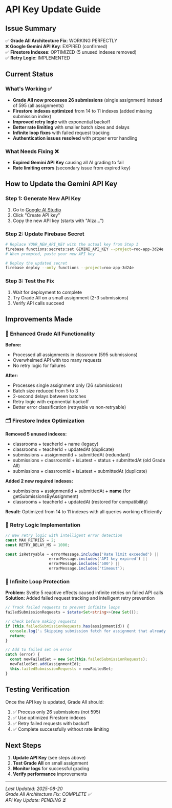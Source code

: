# API Key Update Guide

## Issue Summary

✅ **Grade All Architecture Fix**: WORKING PERFECTLY  
❌ **Google Gemini API Key**: EXPIRED (confirmed)  
✅ **Firestore Indexes**: OPTIMIZED (5 unused indexes removed)  
✅ **Retry Logic**: IMPLEMENTED  

## Current Status

### What's Working ✅
- **Grade All now processes 26 submissions** (single assignment) instead of 595 (all assignments)
- **Firestore indexes optimized** from 14 to 11 indexes (added missing submission index)
- **Improved retry logic** with exponential backoff
- **Better rate limiting** with smaller batch sizes and delays
- **Infinite loop fixes** with failed request tracking
- **Authentication issues resolved** with proper error handling

### What Needs Fixing ❌
- **Expired Gemini API Key** causing all AI grading to fail
- **Rate limiting errors** (secondary issue from expired key)

## How to Update the Gemini API Key

### Step 1: Generate New API Key
1. Go to [Google AI Studio](https://aistudio.google.com/app/apikey)
2. Click "Create API key"
3. Copy the new API key (starts with "AIza...")

### Step 2: Update Firebase Secret
```bash
# Replace YOUR_NEW_API_KEY with the actual key from Step 1
firebase functions:secrets:set GEMINI_API_KEY --project=roo-app-3d24e
# When prompted, paste your new API key

# Deploy the updated secret
firebase deploy --only functions --project=roo-app-3d24e
```

### Step 3: Test the Fix
1. Wait for deployment to complete
2. Try Grade All on a small assignment (2-3 submissions)
3. Verify API calls succeed

## Improvements Made

### 🚀 Enhanced Grade All Functionality

**Before:**
- Processed all assignments in classroom (595 submissions)
- Overwhelmed API with too many requests
- No retry logic for failures

**After:**
- Processes single assignment only (26 submissions)
- Batch size reduced from 5 to 3
- 2-second delays between batches
- Retry logic with exponential backoff
- Better error classification (retryable vs non-retryable)

### 🗂️ Firestore Index Optimization

**Removed 5 unused indexes:**
- classrooms + teacherId + name (legacy)
- classrooms + teacherId + updatedAt (duplicate)
- submissions + assignmentId + submittedAt (redundant)
- submissions + classroomId + isLatest + status + submittedAt (old Grade All)
- submissions + classroomId + isLatest + submittedAt (duplicate)

**Added 2 new required indexes:**
- submissions + assignmentId + submittedAt + __name__ (for getSubmissionsByAssignment)
- classrooms + teacherId + updatedAt (restored for compatibility)

**Result:** Optimized from 14 to 11 indexes with all queries working efficiently

### 🔄 Retry Logic Implementation

```typescript
// New retry logic with intelligent error detection
const MAX_RETRIES = 2;
const RETRY_DELAY_MS = 1000;

const isRetryable = errorMessage.includes('Rate limit exceeded') || 
                   errorMessage.includes('API key expired') ||
                   errorMessage.includes('500') ||
                   errorMessage.includes('timeout');
```

### 🔄 Infinite Loop Protection

**Problem:** Svelte 5 reactive effects caused infinite retries on failed API calls
**Solution:** Added failed request tracking and intelligent retry prevention

```typescript
// Track failed requests to prevent infinite loops
failedSubmissionRequests = $state<Set<string>>(new Set());

// Check before making requests
if (this.failedSubmissionRequests.has(assignmentId)) {
  console.log('⚠️ Skipping submission fetch for assignment that already failed');
  return;
}

// Add to failed set on error
catch (error) {
  const newFailedSet = new Set(this.failedSubmissionRequests);
  newFailedSet.add(assignmentId);
  this.failedSubmissionRequests = newFailedSet;
}
```

## Testing Verification

Once the API key is updated, Grade All should:
1. ✅ Process only 26 submissions (not 595)
2. ✅ Use optimized Firestore indexes
3. ✅ Retry failed requests with backoff
4. ✅ Complete successfully without rate limiting

## Next Steps

1. **Update API Key** (see steps above)
2. **Test Grade All** on small assignment
3. **Monitor logs** for successful grading
4. **Verify performance** improvements

---

*Last Updated: 2025-08-20*  
*Grade All Architecture Fix: COMPLETE ✅*  
*API Key Update: PENDING ⏳*